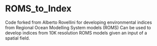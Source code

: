 # ROMS_to_Index
Code forked from Alberto Rovellini for developing environmental indices from Regional Ocean Modelling System models (ROMS)
Can be used to develop indices from 10K resolution ROMS models given an input of a spatial field.

